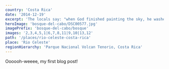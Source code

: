 ```yaml
---
country: 'Costa Rica'
date: '2014-12-19'
excerpt: 'The locals say: "when God finished painting the sky, he washed his brushes in the Rio Celeste".'
heroImage: 'bosque-del-cabo/DSC00577.jpg'
imagePrefix: 'bosque-del-cabo/bosque'
images: '2,3,4,5,1|6,7,8,11|9,10|13,12'
path: '/places/rio-celeste-costa-rica'
place: 'Rio Celeste'
regionHierarchy: 'Parque Nacional Volcan Tenorio, Costa Rica'
---
```


Oooooh-weeee, my first blog post!
